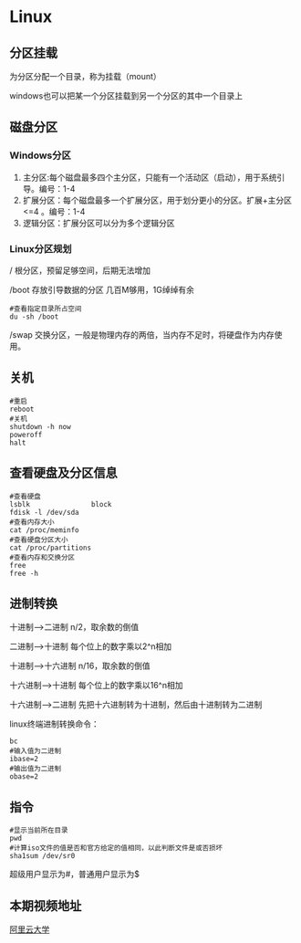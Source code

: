 # Linux

## 分区挂载

为分区分配一个目录，称为挂载（mount）

windows也可以把某一个分区挂载到另一个分区的其中一个目录上

## 磁盘分区

### Windows分区

1. 主分区:每个磁盘最多四个主分区，只能有一个活动区（启动），用于系统引导。编号：1-4
2. 扩展分区：每个磁盘最多一个扩展分区，用于划分更小的分区。扩展+主分区<=4 。编号：1-4
3. 逻辑分区：扩展分区可以分为多个逻辑分区

### Linux分区规划

/	根分区，预留足够空间，后期无法增加

/boot	存放引导数据的分区	几百M够用，1G绰绰有余

~~~ shell
#查看指定目录所占空间
du -sh /boot	
~~~

/swap	交换分区，一般是物理内存的两倍，当内存不足时，将硬盘作为内存使用。

## 关机

~~~shell
#重启
reboot
#关机
shutdown -h now
poweroff
halt
~~~

## 查看硬盘及分区信息
~~~ shell
#查看硬盘
lsblk 				block
fdisk -l /dev/sda
#查看内存大小
cat /proc/meminfo
#查看硬盘分区大小
cat /proc/partitions
#查看内存和交换分区
free
free -h
~~~

## 进制转换

十进制——>二进制		n/2，取余数的倒值

二进制——>十进制		每个位上的数字乘以2^n相加

十进制——>十六进制	n/16，取余数的倒值

十六进制——>十进制	每个位上的数字乘以16^n相加

十六进制——>二进制	先把十六进制转为十进制，然后由十进制转为二进制

linux终端进制转换命令：

~~~shell
bc
#输入值为二进制
ibase=2
#输出值为二进制
obase=2
~~~

## 指令

~~~shell
#显示当前所在目录
pwd
#计算iso文件的值是否和官方给定的值相同，以此判断文件是或否损坏
sha1sum /dev/sr0
~~~

超级用户显示为#，普通用户显示为$

## 本期视频地址

[阿里云大学](https://edu.aliyun.com/lesson_1725_13992?spm=5176.10731542.0.0.6e4f1860D1zQEf#_13992)





​	